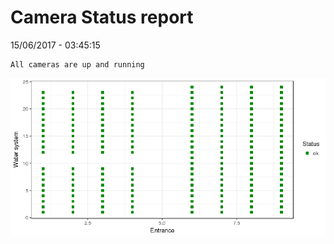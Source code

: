 Camera Status report
================
15/06/2017 - 03:45:15

    All cameras are up and running

![](camreport_files/figure-markdown_github/unnamed-chunk-2-1.png)
